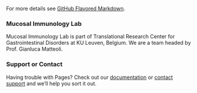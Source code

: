 For more details see [GitHub Flavored Markdown](https://guides.github.com/features/mastering-markdown/).

### Mucosal Immunology Lab

Mucosal Immunology Lab is part of Translational Research Center for Gastrointestinal Disorders at KU Leuven, Belgium. We are a team  headed by Prof. Gianluca Matteoli.

### Support or Contact

Having trouble with Pages? Check out our [documentation](https://help.github.com/categories/github-pages-basics/) or [contact support](https://github.com/contact) and we’ll help you sort it out.
